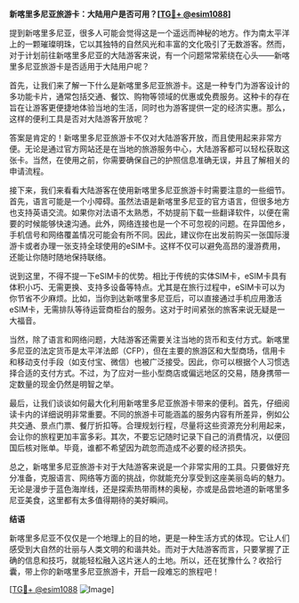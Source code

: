 **新喀里多尼亚旅游卡：大陆用户是否可用？[[TG💪+ @esim1088](https://t.me/s/esim1088)]**

提到新喀里多尼亚，很多人可能会觉得这是一个遥远而神秘的地方。作为南太平洋上的一颗璀璨明珠，它以其独特的自然风光和丰富的文化吸引了无数游客。然而，对于计划前往新喀里多尼亚的大陆游客来说，有一个问题常常萦绕在心头——新喀里多尼亚旅游卡是否适用于大陆用户呢？

首先，让我们来了解一下什么是新喀里多尼亚旅游卡。这是一种专门为游客设计的多功能卡片，通常包括交通、餐饮、购物等领域的优惠或免费服务。这种卡的存在旨在让游客更便捷地体验当地的生活，同时也为游客提供一定的经济实惠。那么，这样的便利工具是否对大陆游客开放呢？

答案是肯定的！新喀里多尼亚旅游卡不仅对大陆游客开放，而且使用起来非常方便。无论是通过官方网站还是在当地的旅游服务中心，大陆游客都可以轻松获取这张卡。当然，在使用之前，你需要确保自己的护照信息准确无误，并且了解相关的申请流程。

接下来，我们来看看大陆游客在使用新喀里多尼亚旅游卡时需要注意的一些细节。首先，语言可能是一个小障碍。虽然法语是新喀里多尼亚的官方语言，但很多地方也支持英语交流。如果你对法语不太熟悉，不妨提前下载一些翻译软件，以便在需要的时候能够快速沟通。此外，网络连接也是一个不可忽视的问题。在异国他乡，手机信号和网络覆盖情况可能会有所不同。因此，建议你在出发前购买一张国际漫游卡或者办理一张支持全球使用的eSIM卡。这样不仅可以避免高昂的漫游费用，还能让你随时随地保持联络。

说到这里，不得不提一下eSIM卡的优势。相比于传统的实体SIM卡，eSIM卡具有体积小巧、无需更换、支持多设备等特点。尤其是在旅行过程中，eSIM卡可以为你节省不少麻烦。比如，当你到达新喀里多尼亚后，可以直接通过手机应用激活eSIM卡，无需排队等待运营商柜台的服务。这对于时间紧张的旅客来说无疑是一大福音。

当然，除了语言和网络问题，大陆游客还需要关注当地的货币和支付方式。新喀里多尼亚的法定货币是太平洋法郎（CFP），但在主要的旅游区和大型商场，信用卡和移动支付手段（如支付宝、微信）也被广泛接受。因此，你可以根据个人习惯选择合适的支付方式。不过，为了应对一些小型商店或偏远地区的交易，随身携带一定数量的现金仍然是明智之举。

最后，让我们谈谈如何最大化利用新喀里多尼亚旅游卡带来的便利。首先，仔细阅读卡内的详细说明非常重要。不同的旅游卡可能涵盖的服务内容有所差异，例如公共交通、景点门票、餐厅折扣等。合理规划行程，尽量将这些资源充分利用起来，会让你的旅程更加丰富多彩。其次，不要忘记随时记录下自己的消费情况，以便回国后核对账单。毕竟，谁都不希望因为疏忽而造成不必要的经济损失。

总之，新喀里多尼亚旅游卡对于大陆游客来说是一个非常实用的工具。只要做好充分准备，克服语言、网络等方面的挑战，你就能充分享受到这座美丽岛屿的魅力。无论是漫步于蓝色海岸线，还是探索热带雨林的奥秘，亦或是品尝地道的新喀里多尼亚美食，这里都有太多值得期待的美好瞬间。

**结语**

新喀里多尼亚不仅仅是一个地理上的目的地，更是一种生活方式的体现。它让人们感受到大自然的壮丽与人类文明的和谐共处。而对于大陆游客而言，只要掌握了正确的信息和技巧，就能轻松融入这片迷人的土地。所以，还在犹豫什么？收拾行囊，带上你的新喀里多尼亚旅游卡，开启一段难忘的旅程吧！

[[TG💪+ @esim1088](https://t.me/s/esim1088) ![Image](https://i.postimg.cc/4NQfJmqS/Snipaste-2025-05-13-00-14-12.png)]